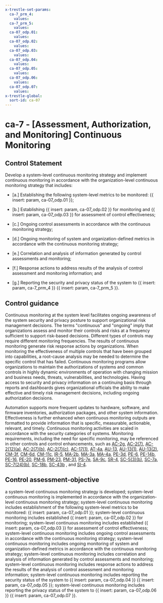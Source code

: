 ```yaml
---
x-trestle-set-params:
  ca-7_prm_4:
    values:
  ca-7_prm_5:
    values:
  ca-07_odp.01:
    values:
  ca-07_odp.02:
    values:
  ca-07_odp.03:
    values:
  ca-07_odp.04:
    values:
  ca-07_odp.05:
    values:
  ca-07_odp.06:
    values:
  ca-07_odp.07:
    values:
x-trestle-global:
  sort-id: ca-07
---
```


# ca-7 - \[Assessment, Authorization, and Monitoring\] Continuous Monitoring

## Control Statement

Develop a system-level continuous monitoring strategy and implement continuous monitoring in accordance with the organization-level continuous monitoring strategy that includes:

- \[a.\] Establishing the following system-level metrics to be monitored: {{ insert: param, ca-07_odp.01 }};

- \[b.\] Establishing {{ insert: param, ca-07_odp.02 }} for monitoring and {{ insert: param, ca-07_odp.03 }} for assessment of control effectiveness;

- \[c.\] Ongoing control assessments in accordance with the continuous monitoring strategy;

- \[d.\] Ongoing monitoring of system and organization-defined metrics in accordance with the continuous monitoring strategy;

- \[e.\] Correlation and analysis of information generated by control assessments and monitoring;

- \[f.\] Response actions to address results of the analysis of control assessment and monitoring information; and

- \[g.\] Reporting the security and privacy status of the system to {{ insert: param, ca-7_prm_4 }} {{ insert: param, ca-7_prm_5 }}.

## Control guidance

Continuous monitoring at the system level facilitates ongoing awareness of the system security and privacy posture to support organizational risk management decisions. The terms "continuous" and "ongoing" imply that organizations assess and monitor their controls and risks at a frequency sufficient to support risk-based decisions. Different types of controls may require different monitoring frequencies. The results of continuous monitoring generate risk response actions by organizations. When monitoring the effectiveness of multiple controls that have been grouped into capabilities, a root-cause analysis may be needed to determine the specific control that has failed. Continuous monitoring programs allow organizations to maintain the authorizations of systems and common controls in highly dynamic environments of operation with changing mission and business needs, threats, vulnerabilities, and technologies. Having access to security and privacy information on a continuing basis through reports and dashboards gives organizational officials the ability to make effective and timely risk management decisions, including ongoing authorization decisions.

Automation supports more frequent updates to hardware, software, and firmware inventories, authorization packages, and other system information. Effectiveness is further enhanced when continuous monitoring outputs are formatted to provide information that is specific, measurable, actionable, relevant, and timely. Continuous monitoring activities are scaled in accordance with the security categories of systems. Monitoring requirements, including the need for specific monitoring, may be referenced in other controls and control enhancements, such as [AC-2g](#ac-2_smt.g), [AC-2(7)](#ac-2.7), [AC-2(12)(a)](#ac-2.12_smt.a), [AC-2(7)(b)](#ac-2.7_smt.b), [AC-2(7)(c)](#ac-2.7_smt.c), [AC-17(1)](#ac-17.1), [AT-4a](#at-4_smt.a), [AU-13](#au-13), [AU-13(1)](#au-13.1), [AU-13(2)](#au-13.2), [CM-3f](#cm-3_smt.f), [CM-6d](#cm-6_smt.d), [CM-11c](#cm-11_smt.c), [IR-5](#ir-5), [MA-2b](#ma-2_smt.b), [MA-3a](#ma-3_smt.a), [MA-4a](#ma-4_smt.a), [PE-3d](#pe-3_smt.d), [PE-6](#pe-6), [PE-14b](#pe-14_smt.b), [PE-16](#pe-16), [PE-20](#pe-20), [PM-6](#pm-6), [PM-23](#pm-23), [PM-31](#pm-31), [PS-7e](#ps-7_smt.e), [SA-9c](#sa-9_smt.c), [SR-4](#sr-4), [SC-5(3)(b)](#sc-5.3_smt.b), [SC-7a](#sc-7_smt.a), [SC-7(24)(b)](#sc-7.24_smt.b), [SC-18b](#sc-18_smt.b), [SC-43b](#sc-43_smt.b) , and [SI-4](#si-4).

## Control assessment-objective

a system-level continuous monitoring strategy is developed;
system-level continuous monitoring is implemented in accordance with the organization-level continuous monitoring strategy;
system-level continuous monitoring includes establishment of the following system-level metrics to be monitored: {{ insert: param, ca-07_odp.01 }};
system-level continuous monitoring includes established {{ insert: param, ca-07_odp.02 }} for monitoring;
system-level continuous monitoring includes established {{ insert: param, ca-07_odp.03 }} for assessment of control effectiveness;
system-level continuous monitoring includes ongoing control assessments in accordance with the continuous monitoring strategy;
system-level continuous monitoring includes ongoing monitoring of system and organization-defined metrics in accordance with the continuous monitoring strategy;
system-level continuous monitoring includes correlation and analysis of information generated by control assessments and monitoring;
system-level continuous monitoring includes response actions to address the results of the analysis of control assessment and monitoring information;
system-level continuous monitoring includes reporting the security status of the system to {{ insert: param, ca-07_odp.04 }} {{ insert: param, ca-07_odp.05 }};
system-level continuous monitoring includes reporting the privacy status of the system to {{ insert: param, ca-07_odp.06 }} {{ insert: param, ca-07_odp.07 }}.
